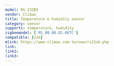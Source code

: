 ```yaml
---
model: RS-23ZBS
vendor: Climax
title: Temperature & humidity sensor
category: sensor
supports: temperature, humidity
zigbeemodel: ['RS_00.00.02.06TC']
compatible: [z2m]
mlink: https://www.climax.com.tw/new/rs23zb.php
link: 
link2: 
link3: 
---
```

